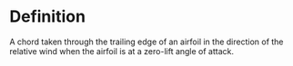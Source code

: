 # Definition

A chord taken through the trailing edge of an airfoil in the direction
of the relative wind when the airfoil is at a zero-lift angle of attack.
